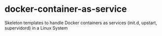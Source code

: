 # docker-container-as-service
Skeleton templates to handle Docker containers as services (init.d, upstart, supervidord) in a Linux System
